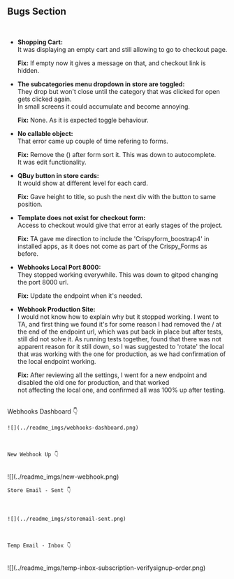 ## Bugs Section
<br>


- **Shopping Cart:** <br>
    It was displaying an empty cart and still allowing to go to checkout page. 
    <br>

    **Fix:** If empty now it gives a message on that, and checkout link is hidden.

- **The subcategories menu dropdown in store are toggled:** <br>
    They drop but won't close until the category that was clicked for open gets clicked again. <br>
    In small screens it could accumulate and become annoying.
    <br>
    
    **Fix:** None. As it is expected toggle behaviour.

- **No callable object:** <br>
    That error came up couple of time refering to forms.
    <br>

    **Fix:** Remove the () after form sort it. This was down to autocomplete.<br>
         It was edit functionality.

- **QBuy button in store cards:** <br>
    It would show at different level for each card.
    <br>

    **Fix:** Gave height to title, so push the next div with the button to same position.

- **Template does not exist for checkout form:** <br>
    Access to checkout would give that error at early stages of the project.
    <br>

    **Fix:** TA gave me direction to include the 'Crispyform_boostrap4' in installed apps, as it does not come as part of the Crispy_Forms as before.

- **Webhooks Local Port 8000:** <br>
    They stopped working everywhile. This was down to gitpod changing the port 8000 url.
    <br>

    **Fix:** Update the endpoint when it's needed.

- **Webhook Production Site:** <br>
    I would not know how to explain why but it stopped working. I went to TA, and first thing we found it's for some reason I had removed the / at the end of the endpoint url, which was put back in place but after tests, still did not solve it. As running tests together, found that there was not apparent reason for it still down, so I was suggested to 'rotate' the local that was working with the one for production, as we had confirmation of the local endpoint working.
    <br>

    **Fix:** After reviewing all the settings, I went for a new endpoint and disabled the old one for production, and that worked  
             not affecting the local one, and confirmed all was 100% up after testing.
<br>
    Webhooks Dashboard 👇
    <br>

    ![](../readme_imgs/webhooks-dashboard.png)
<br>

    New Webhook Up 👇
<br>
    ![](../readme_imgs/new-webhook.png)
    <br>

    Store Email - Sent 👇
<br>

    ![](../readme_imgs/storemail-sent.png)    
<br>

    Temp Email - Inbox 👇
<br>
    ![](../readme_imgs/temp-inbox-subscription-verifysignup-order.png)
